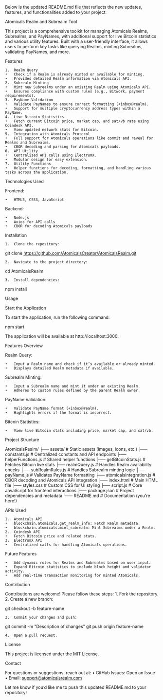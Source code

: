 Below is the updated README.md file that reflects the new updates, features, and functionalities added to your project:

Atomicals Realm and Subrealm Tool

This project is a comprehensive toolkit for managing Atomicals Realms, Subrealms, and PayNames, with additional support for live Bitcoin statistics and various utility features. Built with a user-friendly interface, it allows users to perform key tasks like querying Realms, minting Subrealms, validating PayNames, and more.

Features

	1.	Realm Query
	•	Check if a Realm is already minted or available for minting.
	•	Provides detailed Realm information via Atomicals API.
	2.	Subrealm Minting
	•	Mint new Subrealms under an existing Realm using Atomicals API.
	•	Ensures compliance with custom rules (e.g., Bitwork, payment requirements).
	3.	PayName Validation
	•	Validate PayNames to ensure correct formatting (+inbox@realm).
	•	Support for multiple cryptocurrency address types within a PayName.
	4.	Live Bitcoin Statistics
	•	Fetch current Bitcoin price, market cap, and sat/vb rate using Coindesk API.
	•	View updated network stats for Bitcoin.
	5.	Integration with Atomicals Protocol
	•	Full support for Atomicals operations like commit and reveal for Realms and Subrealms.
	•	CBOR decoding and parsing for Atomicals payloads.
	6.	API Utility
	•	Centralized API calls using ElectrumX.
	•	Modular design for easy extension.
	7.	Utility Functions
	•	Helper functions for decoding, formatting, and handling various tasks across the application.

Technologies Used

Frontend:

	•	HTML5, CSS3, JavaScript

Backend:

	•	Node.js
	•	Axios for API calls
	•	CBOR for decoding Atomicals payloads

Installation

	1.	Clone the repository:

git clone https://github.com/AtomicalsCreator/AtomicalsRealm.git


	2.	Navigate to the project directory:

cd AtomicalsRealm


	3.	Install dependencies:

npm install

Usage

Start the Application

To start the application, run the following command:

npm start

The application will be available at http://localhost:3000.

Features Overview

Realm Query:

	•	Input a Realm name and check if it’s available or already minted.
	•	Displays detailed Realm metadata if available.

Subrealm Minting:

	•	Input a Subrealm name and mint it under an existing Realm.
	•	Adheres to custom rules defined by the parent Realm owner.

PayName Validation:

	•	Validate PayName format (+inbox@realm).
	•	Highlights errors if the format is incorrect.

Bitcoin Statistics:

	•	View live Bitcoin stats including price, market cap, and sat/vb.

Project Structure

AtomicalsRealm/
├── assets/               # Static assets (images, icons, etc.)
├── constants.js          # Centralized constants and API endpoints
├── helperFunctions.js    # Shared helper functions
├── getBitcoinStats.js    # Fetches Bitcoin live stats
├── realmQuery.js         # Handles Realm availability checks
├── subRealmRules.js      # Handles Subrealm minting logic
├── payName.js            # Validates PayName formatting
├── atomicalsIntegration.js # CBOR decoding and Atomicals API integration
├── index.html            # Main HTML file
├── styles.css            # Custom CSS for UI styling
├── script.js             # Core JavaScript for frontend interactions
├── package.json          # Project dependencies and metadata
└── README.md             # Documentation (you're here!)

APIs Used

	1.	Atomicals API
	•	blockchain.atomicals.get_realm_info: Fetch Realm metadata.
	•	blockchain.atomicals.mint_subrealm: Mint Subrealms under a Realm.
	2.	Coindesk API
	•	Fetch Bitcoin price and related stats.
	3.	ElectrumX API
	•	Centralized calls for handling Atomicals operations.

Future Features

	•	Add dynamic rules for Realms and Subrealms based on user input.
	•	Expand Bitcoin statistics to include block height and validator activity.
	•	Add real-time transaction monitoring for minted Atomicals.

Contribution

Contributions are welcome! Please follow these steps:
	1.	Fork the repository.
	2.	Create a new branch:

git checkout -b feature-name


	3.	Commit your changes and push:

git commit -m "Description of changes"
git push origin feature-name


	4.	Open a pull request.

License

This project is licensed under the MIT License.

Contact

For questions or suggestions, reach out at:
	•	GitHub Issues: Open an Issue
	•	Email: support@atomicalsrealm.com

Let me know if you’d like me to push this updated README.md to your repository!